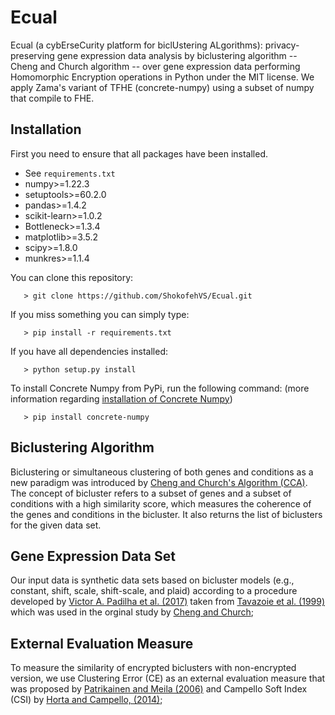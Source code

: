 # Ecual
Ecual (a cybErseCurity platform for biclUstering ALgorithms): privacy-preserving gene expression data analysis by biclustering algorithm -- Cheng and Church algorithm -- over gene expression data performing Homomorphic Encryption operations in Python under the MIT license. We apply Zama's variant of TFHE (concrete-numpy) using a subset of numpy
that compile to FHE.

## Installation
First you need to ensure that all packages have been installed.
+ See `requirements.txt`
+ numpy>=1.22.3
+ setuptools>=60.2.0
+ pandas>=1.4.2
+ scikit-learn>=1.0.2
+ Bottleneck>=1.3.4
+ matplotlib>=3.5.2
+ scipy>=1.8.0
+ munkres>=1.1.4

You can clone this repository:

	   > git clone https://github.com/ShokofehVS/Ecual.git

If you miss something you can simply type:

	   > pip install -r requirements.txt

If you have all dependencies installed:

	   > python setup.py install

To install Concrete Numpy from PyPi, run the following command:  (more information regarding [installation of Concrete Numpy](https://github.com/zama-ai/concrete-numpy))

	   > pip install concrete-numpy

## Biclustering Algorithm
Biclustering or simultaneous clustering of both genes and conditions as a new paradigm was introduced by [Cheng and Church's Algorithm (CCA)](https://www.researchgate.net/profile/George_Church/publication/2329589_Biclustering_of_Expression_Data/links/550c04030cf2063799394f5e.pdf). The concept of bicluster refers to a subset of
genes and a subset of conditions with a high similarity score, which measures the coherence of the genes and conditions in the bicluster. It also returns the list of biclusters for the given data set. 

## Gene Expression Data Set
Our input data is synthetic data sets based on bicluster models (e.g., constant, shift, scale, shift-scale, and plaid) according to a procedure developed by [Victor A. Padilha et al. (2017)](https://bmcbioinformatics.biomedcentral.com/articles/10.1186/s12859-017-1487-1)
taken from [Tavazoie et al. (1999)](https://pubmed.ncbi.nlm.nih.gov/10391217/) which was used in the orginal study by [Cheng and Church](https://www.researchgate.net/profile/George_Church/publication/2329589_Biclustering_of_Expression_Data/links/550c04030cf2063799394f5e.pdf);

## External Evaluation Measure
To measure the similarity of encrypted biclusters with non-encrypted version, we use Clustering Error (CE) as an external evaluation measure that was proposed by [Patrikainen and Meila (2006)](http://ieeexplore.ieee.org/abstract/document/1637417/) and Campello Soft Index (CSI) by [Horta and Campello, (2014)](https://horta.github.io/biclustering/paper/manuscript.pdf);
